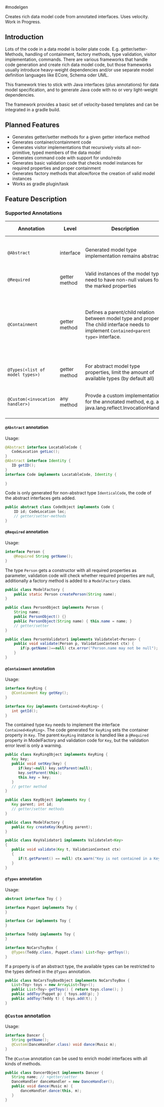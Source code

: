 #modelgen

Creates rich data model code from annotated interfaces. Uses velocity. Work in Progress.

## Introduction

Lots of the code in a data model is boiler plate code. E.g. getter/setter-Methods, handling of containment, factory methods, type validation, visitor implementation, commands. There are various frameworks that handle code generation and create rich data model code, but those frameworks usually introduce heavy-weight dependencies and/or use separate model definition languages like ECore, Schema oder UML.

This framework tries to stick with Java interfaces (plus annotations) for data model specification, and to generate Java code with no or very light-weight dependencies.

The framework provides a basic set of velocity-based templates and can be integrated in a gradle build.

## Planned Features

* Generates getter/setter methods for a given getter interface method
* Generates container/containment code
* Generates visitor implementations that recursively visits all non-primitive, typed members of the data model
* Generates command code with support for undo/redo
* Generates basic validation code that checks model instances for required properties and proper containment
* Generates factory methods that allow/force the creation of valid model instances
* Works as gradle plugin/task

## Feature Description

### Supported Annotations

|Annotation | Level | Description | Generated Code|
|-----------|-------|-------------|---------------|
|`@Abstract`|interface|Generated model type implementation remains abstract. | type implementation: `abstract class XyzImpl implements Xyz ...`|
|`@Required`|getter method|Valid instances of the model type need to have non-null values for the marked properties| validation code, factory method |
|`@Containment`|getter method|Defines a parent/child relation between model type and property. The child interface needs to implement `Contained<parent type>` interface.| type implementation: set/unset parent reference, child implementation: accordingly generate Contained code, validation and factory. |
|`@Types(<list of model types>)`|getter method|For abstract model type properties, limit the amount of available types (by default all)| type implementation: generate typed setters|
|`@Custom(<invocation handler>)`|any method|Provde a custom implementation for the annotated method, e.g. a java.lang.reflect.InvocationHandler| type implementation: delegates call to invocation handler |

#### `@Abstract` annotation
Usage:
```java
@Abstract interface LocatableCode {
   CodeLocation getLoc();
}
@Abstract interface Identity {
   ID getID();
}
interface Code implements LocatableCode, Identity {
   
}
```
Code is only generated for non-abstract type `IdenticalCode`, the code of the abstract interfaces gets added. 
```java
public abstract class CodeObject implements Code {
    ID id; CodeLocation loc;
    // getter/setter-methods
}
```

#### `@Required` annotation
Usage:
```java
interface Person {
    @Required String getName();
}
```
The type `Person` gets a constructor with all required properties as parameter, validation code will check whether required properties are null, additionally a factory method is added to a `ModelFactory` class.

```java
public class ModelFactory {
    public static Person createPerson(String name);
}

public class PersonObject implements Person {
    String name;
    public PersonObject() {}
    public PersonObject(String name) { this.name = name; }
    // getter/setter
}

public class PersonValidator1 implements Validatelet<Person> {
    public void validate(Person p, ValidationContext ctx) {
       if(p.getName()==null) ctx.error("Person.name may not be null");
    }
}
```
#### `@Containment` annotation
Usage:
```java
interface KeyRing {
   @Containment Key getKey();
}

interface Key implements Contained<KeyRing> {
   int getId();
}
```
The contained type `Key` needs to implement the interface `Contained<KeyRing>`. The code generated for `KeyRing`  sets the container property in `Key`. The parent `KeyRing` instance is handled like a `@Required` property in ModelFactory and validation code for `Key`, but the validation error level is only a warning.
```java
public class KeyRingObject implements KeyRing {
   Key key;
   public void setKey(key) {
      if(key!=null) key.setParent(null);
      key.setParent(this);
      this.key = key;
   }
   // getter method
}

public class KeyObject implements Key {
   Key parent; int id;
   // getter/setter methods
}

public class ModelFactory {
   public Key createKey(KeyRing parent);
}

public class KeyValidator1 implements Validatelet<Key>
{
   public void validate(Key t, ValidationContext ctx)
   {
      if(t.getParent() == null) ctx.warn("Key is not contained in a KeyRing.");
   }
}
```
#### `@Types` annotation
Usage:
```java
abstract interface Toy { }

interface Puppet implements Toy {
}

interface Car implements Toy {
}

interface Teddy implements Toy {
}

interface NoCarsToyBox {
   @Types(Teddy.class, Puppet.class) List<Toy> getToys();
}
```
If a property is of an abstract type, the available types can be restricted to the types defined in the `@Types` annotation.
```java
public class NoCarsToyBoxObject implements NoCarsToyBox {
   List<Toy> toys = new ArrayList<Toy>();
   public List<Toy> getToys() { return toys.clone(); }
   public addToy(Puppet p) { toys.add(p); }
   public addToy(Teddy t) { toys.add(t); }
}
```
### `@Custom` annotation
Usage:
```java
interface Dancer {
   String getName();
   @Custom(DanceHandler.class) void dance(Music m);
}
```
The `@Custom` annotation can be used to enrich model interfaces with all kinds of methods.

```java
public class DancerObject implements Dancer {
   String name; // +getter/setter
   DanceHandler danceHandler = new DanceHandler();
   public void dance(Music m) {
       danceHandler.dance(this, m);
   }
}
```
